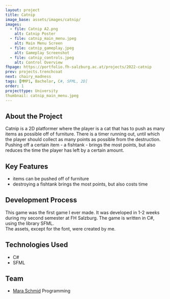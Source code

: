 ```yaml
---
layout: project
title: Catnip
image_base: assets/images/catnip/
images:
  - file: Catnip A2.png
    alt: Catnip Poster
  - file: catnip_main_menu.jpeg
    alt: Main Menu Screen
  - file: catnip_gameplay.jpeg
    alt: Gameplay Screenshot
  - file: catnip_controls.jpeg
    alt: Control Overview
fhpage: https://portfolio.fh-salzburg.ac.at/projects/2022-catnip
prev: projects.trenchcoat
next: chairy_madness
tags: [MMP1, Bachelor, C#, SFML, 2D]
order: 1
projecttype: University
thumbnail: catnip_main_menu.jpeg
---
```


## About the Project
Catnip is a 2D platformer where the player is a cat that has to push as many items as possible off of furniture. 
There is a timer running out, until which the player should collect as many points as possible from the destruction. 
Pushing off a certain item - a fishtank - brings the most points, but also reduces the time the player has left by a certain amount.

## Key Features
<ul>
    <li>items can be pushed off of furniture</li>
    <li>destroying a fishtank brings the most points, but also costs time</li>
</ul>

## Development Process
This game was the first game I ever made. It was developed in 1-2 weeks during my second semester at FH Salzburg. 
The game is written in C#, using the library SFML.
<br>
The assets, except for the font, were created by me.

## Technologies Used
<ul>
    <li>C#</li>
    <li>SFML</li>
</ul>

## Team
<ul>
    <li><a href="https://portfolio.fh-salzburg.ac.at/users/mara-daliah-schmid" class="portfolio-link">Mara Schmid</a> Programming</li>
</ul>